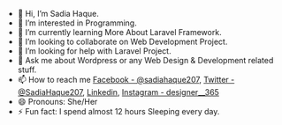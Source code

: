 - 👋 Hi, I’m Sadia Haque.
- 👀 I’m interested in Programming.
- 🌱 I’m currently learning More About Laravel Framework.
- 💞️ I’m looking to collaborate on Web Development Project.
- 🤔 I’m looking for help with Laravel Project.
- 💬 Ask me about Wordpress or any Web Design & Development related stuff.
- 📫 How to reach me [Facebook - @sadiahaque207](https://www.facebook.com/sadiahaque207/), [Twitter - @SadiaHaque207](https://twitter.com/SadiaHaque207), [Linkedin](https://www.linkedin.com/in/sadia-haque-5b59171b5/), [Instagram - designer__365](https://www.instagram.com/designer__365/)
- 😄 Pronouns: She/Her
- ⚡ Fun fact: I spend almost 12 hours Sleeping every day.

<!---
SadiaHaque207/SadiaHaque207 is a ✨ special ✨ repository because its `README.md` (this file) appears on your GitHub profile.
You can click the Preview link to take a look at your changes.
--->
